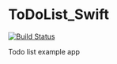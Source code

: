 # ToDoList_Swift

[![Build Status](https://travis-ci.org/matteonovelli/ToDoList_Swift.svg?branch=master)](https://travis-ci.org/matteonovelli/ToDoList_Swift)

Todo list example app
